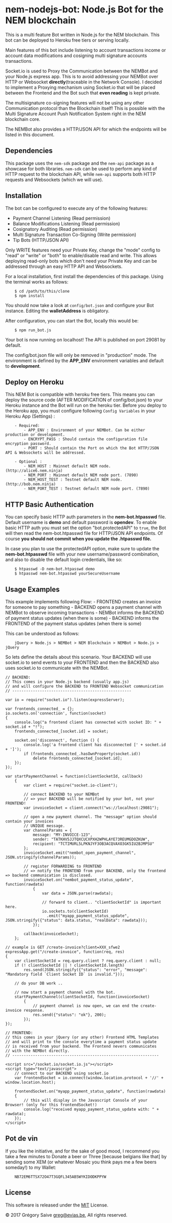 nem-nodejs-bot: Node.js Bot for the NEM blockchain
==================================================

This is a multi feature Bot written in Node.js for the NEM blockchain. This bot can be deployed to Heroku free tiers
or serving locally.

Main features of this bot include listening to account transactions income or account data modifications and cosigning
multi signature accounts transactions.

Socket.io is used to Proxy the Communication between the NEMBot and your Node.js express app. This is to avoid addressing
your NEMBot over HTTP or Websocket **directly**(traceable in the Network Console). I decided to implement a Proxying mechanism
using Socket.io that will be placed between the Frontend and the Bot such that **even reading** is kept private.

The multisignature co-signing features will not be using any other Communication protocol than the Blockchain itself! This is
possible with the Multi Signature Account Push Notification System right in the NEM blockchain core.

The NEMBot also provides a HTTP/JSON API for which the endpoints will be listed in this document.

Dependencies
------------

This package uses the ```nem-sdk``` package and the ```nem-api``` package as a showcase for both libraries. ```nem-sdk```
can be used to perform any kind of HTTP request to the blockchain API, while ```nem-api``` supports both HTTP requests
and Websockets (which we will use).

Installation
------------

The bot can be configured to execute any of the following features:
 - Payment Channel Listening (Read permission)
 - Balance Modifications Listening (Read permission)
 - Cosignatory Auditing (Read permission)
 - Multi Signature Transaction Co-Signing (Write permission)
 - Tip Bots (HTTP/JSON API)

Only WRITE features need your Private Key, change the "mode" config to "read" or "write" or "both" to enable/disable read and write.
This allows deploying read-only bots which don't need your Private Key and can be addressed through an easy HTTP API and Websockets.

For a local installation, first install the dependencies of this package. Using the terminal works as follows:
```
    $ cd /path/to/this/clone
    $ npm install
```

You should now take a look at ```config/bot.json``` and configure your Bot instance. Editing the **walletAddress** is obligatory.

After configuration, you can start the Bot, locally this would be:
```
    $ npm run_bot.js
```

Your bot is now running on localhost! The API is published on port 29081 by default.

The config/bot.json file will only be removed in "production" mode. The environment is defined by the **APP_ENV** environment variables and
default to **development**.

Deploy on Heroku
----------------

This NEM Bot is compatible with heroku free tiers. This means you can deploy the source code (AFTER MODIFICATION of config/bot.json)
to your Heroku instance and the Bot will run on the heroku tier. Before you deploy to the Heroku app, you must configure following
```Config Variables``` in your Heroku App (Settings) :
```
    - Required:
        - APP_ENV : Environment of your NEMBot. Can be either production or development.
        - ENCRYPT_PASS : Should contain the configuration file encryption password.
        - PORT : Should contain the Port on which the Bot HTTP/JSON API & Websockets will be addressed.

    - Optional :
        - NEM_HOST : Mainnet default NEM node. (http://alice6.nem.ninja)
        - NEM_PORT : Mainnet default NEM node port. (7890)
        - NEM_HOST_TEST : Testnet default NEM node. (http://bob.nem.ninja)
        - NEM_PORT_TEST : Testnet default NEM node port. (7890)
```

HTTP Basic Authentication
-------------------------

You can specify basic HTTP auth parameters in the **nem-bot.htpasswd** file. Default username is **demo** and default password
is **opendev**. To enable basic HTTP auth you must set the option "bot.protectedAPI" to ```true```, the Bot will then
read the nem-bot.htpasswd file for HTTP/JSON API endpoints. Of course **you should not commit when you update the .htpasswd file.**

In case you plan to use the protectedAPI option, make sure to update the **nem-bot.htpasswd** file with your new username/password combination,
and also to disable the default login credentials, like so:
```
    $ htpasswd -D nem-bot.htpasswd demo
    $ htpasswd nem-bot.htpasswd yourSecureUsername
```

Usage Examples
--------------

This example implements following Flow:
    - FRONTEND creates an invoice for someone to pay something
    - BACKEND opens a payment channel with NEMBot to observe incoming transactions
    - NEMBot informs the BACKEND of payment status updates (when there is some)
    - BACKEND informs the FRONTEND of the payment status updates (when there is some)

This can be understood as follows:

```
    jQuery > Node.js > NEMBot > NEM Blockchain > NEMBot > Node.js > jQuery
```

So lets define the details about this scenario. Your BACKEND will use socket.io to send events
to your FRONTEND and then the BACKEND also uses socket.io to communicate with the NEMBot.

```
// BACKEND:
// This comes in your Node.js backend (usually app.js)
// and will configure the BACKEND to FRONTEND Websocket communication
// ----------------------------------------------------

var io = require("socket.io").listen(expressServer);

var frontends_connected_ = {};
io.sockets.on('connection', function(socket)
{
    console.log("a frontend client has connected with socket ID: " + socket.id + "!");
    frontends_connected_[socket.id] = socket;

    socket.on('disconnect', function () {
        console.log('a frontend client has disconnected [' + socket.id + ']');
        if (frontends_connected_.hasOwnProperty(socket.id))
            delete frontends_connected_[socket.id];
    });
});

var startPaymentChannel = function(clientSocketId, callback)
    {
        var client = require("socket.io-client");

        // connect BACKEND to your NEMBot
        // => your BACKEND will be notified by your bot, not your FRONTEND!
        var invoiceSocket = client.connect("ws://localhost:29081");

        // open a new payment channel. The "message" option should contain your invoices
        // UNIQUE message.
        var channelParams = {
            message: "MY-INVOICE-123",
            sender: "TATKHV5JJTQXCUCXPXH2WPHLAYE73REUMGDOZKUW",
            recipient: "TCTIMURL5LPKNJYF3OB3ACQVAXO3GK5IU2BJMPSU"
        };
        invoiceSocket.emit("nembot_open_payment_channel", JSON.stringify(channelParams));

        // register FORWARDING to FRONTEND
        // => notify the FRONTEND from your BACKEND, only the frontend => backend communication is disclosed.
        invoiceSocket.on("nembot_payment_status_update", function(rawdata)
            {
                var data = JSON.parse(rawdata);

                // forward to client.. "clientSocketId" is important here.
                io.sockets.to(clientSocketId)
                  .emit("myapp_payment_status_update", JSON.stringify({"status": data.status, "realData": rawdata}));
            });

        callback(invoiceSocket);
    };

// example is GET /create-invoice?client=XXX_sfwe2
expressApp.get("/create-invoice", function(req, res)
{
    var clientSocketId = req.query.client ? req.query.client : null;
    if (! clientSocketId || ! clientSocketId.length)
        res.send(JSON.stringify({"status": "error", "message": "Mandatory field `Client Socket ID` is invalid."}));

    // do your DB work ..

    // now start a payment channel with the bot.
    startPaymentChannel(clientSocketId, function(invoiceSocket)
        {
            // payment channel is now open, we can end the create-invoice response.
            res.send({"status": "ok"}, 200);
        });
});
```

```
// FRONTEND:
// this comes in your jQuery (or any other) Frontend HTML Templates
// and will print to the console everytime a payment status update
// is received from your backend. The Frontend nevers communicates
// with the NEMBot directly.
// ----------------------------------------------------------------

<script src="/socket.io/socket.io.js"></script>
<script type="text/javascript">
    // connect to our BACKEND using socket.io
    var frontendSocket = io.connect(window.location.protocol + '//' + window.location.host);

    frontendSocket.on("myapp_payment_status_update", function(rawdata)
    {
        // this will display in the Javascript Console of your Browser! (only for this frontendSocket!)
        console.log("received myapp_payment_status_update with: " + rawdata);
    });
</script>
```

Pot de vin
----------

If you like the initiative, and for the sake of good mood, I recommend you take a few minutes to Donate a beer or Three [because belgians like that] by sending some XEM (or whatever Mosaic you think pays me a few beers someday!) to my Wallet:
```
    NB72EM6TTSX72O47T3GQFL345AB5WYKIDODKPPYW
```

License
-------

This software is released under the [MIT](LICENSE) License.

© 2017 Grégory Saive greg@evias.be, All rights reserved.
